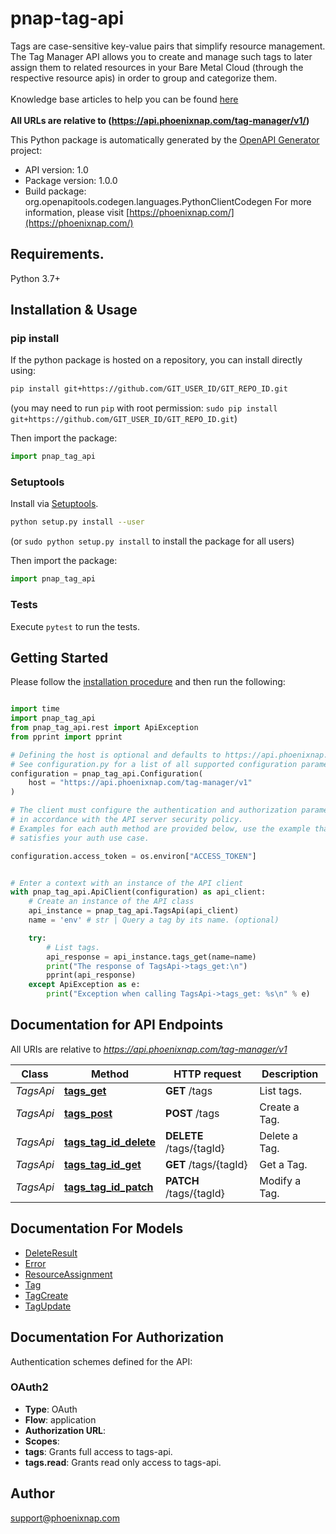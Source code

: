 # pnap-tag-api
Tags are case-sensitive key-value pairs that simplify resource management. The Tag Manager API allows you to create
and manage such tags to later assign them to related resources in your Bare Metal Cloud (through the respective
resource apis) in order to group and categorize them.<br>
<br>
<span class='pnap-api-knowledge-base-link'>
Knowledge base articles to help you can be found
<a href='https://phoenixnap.com/kb/bmc-server-management-via-api#server-tag-manager-api' target='_blank'>here</a>
</span><br>
<br>
<b>All URLs are relative to (https://api.phoenixnap.com/tag-manager/v1/)</b>


This Python package is automatically generated by the [OpenAPI Generator](https://openapi-generator.tech) project:

- API version: 1.0
- Package version: 1.0.0
- Build package: org.openapitools.codegen.languages.PythonClientCodegen
For more information, please visit [https://phoenixnap.com/](https://phoenixnap.com/)

## Requirements.

Python 3.7+

## Installation & Usage
### pip install

If the python package is hosted on a repository, you can install directly using:

```sh
pip install git+https://github.com/GIT_USER_ID/GIT_REPO_ID.git
```
(you may need to run `pip` with root permission: `sudo pip install git+https://github.com/GIT_USER_ID/GIT_REPO_ID.git`)

Then import the package:
```python
import pnap_tag_api
```

### Setuptools

Install via [Setuptools](http://pypi.python.org/pypi/setuptools).

```sh
python setup.py install --user
```
(or `sudo python setup.py install` to install the package for all users)

Then import the package:
```python
import pnap_tag_api
```

### Tests

Execute `pytest` to run the tests.

## Getting Started

Please follow the [installation procedure](#installation--usage) and then run the following:

```python

import time
import pnap_tag_api
from pnap_tag_api.rest import ApiException
from pprint import pprint

# Defining the host is optional and defaults to https://api.phoenixnap.com/tag-manager/v1
# See configuration.py for a list of all supported configuration parameters.
configuration = pnap_tag_api.Configuration(
    host = "https://api.phoenixnap.com/tag-manager/v1"
)

# The client must configure the authentication and authorization parameters
# in accordance with the API server security policy.
# Examples for each auth method are provided below, use the example that
# satisfies your auth use case.

configuration.access_token = os.environ["ACCESS_TOKEN"]


# Enter a context with an instance of the API client
with pnap_tag_api.ApiClient(configuration) as api_client:
    # Create an instance of the API class
    api_instance = pnap_tag_api.TagsApi(api_client)
    name = 'env' # str | Query a tag by its name. (optional)

    try:
        # List tags.
        api_response = api_instance.tags_get(name=name)
        print("The response of TagsApi->tags_get:\n")
        pprint(api_response)
    except ApiException as e:
        print("Exception when calling TagsApi->tags_get: %s\n" % e)

```

## Documentation for API Endpoints

All URIs are relative to *https://api.phoenixnap.com/tag-manager/v1*

Class | Method | HTTP request | Description
------------ | ------------- | ------------- | -------------
*TagsApi* | [**tags_get**](docs/TagsApi.md#tags_get) | **GET** /tags | List tags.
*TagsApi* | [**tags_post**](docs/TagsApi.md#tags_post) | **POST** /tags | Create a Tag.
*TagsApi* | [**tags_tag_id_delete**](docs/TagsApi.md#tags_tag_id_delete) | **DELETE** /tags/{tagId} | Delete a Tag.
*TagsApi* | [**tags_tag_id_get**](docs/TagsApi.md#tags_tag_id_get) | **GET** /tags/{tagId} | Get a Tag.
*TagsApi* | [**tags_tag_id_patch**](docs/TagsApi.md#tags_tag_id_patch) | **PATCH** /tags/{tagId} | Modify a Tag.


## Documentation For Models

 - [DeleteResult](docs/DeleteResult.md)
 - [Error](docs/Error.md)
 - [ResourceAssignment](docs/ResourceAssignment.md)
 - [Tag](docs/Tag.md)
 - [TagCreate](docs/TagCreate.md)
 - [TagUpdate](docs/TagUpdate.md)


<a id="documentation-for-authorization"></a>
## Documentation For Authorization


Authentication schemes defined for the API:
<a id="OAuth2"></a>
### OAuth2

- **Type**: OAuth
- **Flow**: application
- **Authorization URL**: 
- **Scopes**: 
 - **tags**: Grants full access to tags-api.
 - **tags.read**: Grants read only access to tags-api.


## Author

support@phoenixnap.com


